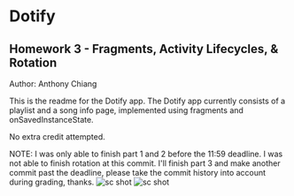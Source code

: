 # Dotify
## Homework 3 - Fragments, Activity Lifecycles, & Rotation
Author: Anthony Chiang

This is the readme for the Dotify app. The Dotify app currently consists of a playlist and a song info page, implemented using fragments and onSavedInstanceState.

No extra credit attempted.

NOTE: I was only able to finish part 1 and 2 before the 11:59 deadline. I was not able to finish rotation at this commit. I'll finish part 3 and make another commit past the deadline, please take the commit history into account during grading, thanks.
![sc shot](https://github.com/achiang7/Dotify/blob/hw2/misc/hw2-1.png)
![sc shot](https://github.com/achiang7/Dotify/blob/hw2/misc/hw2-2.png)

